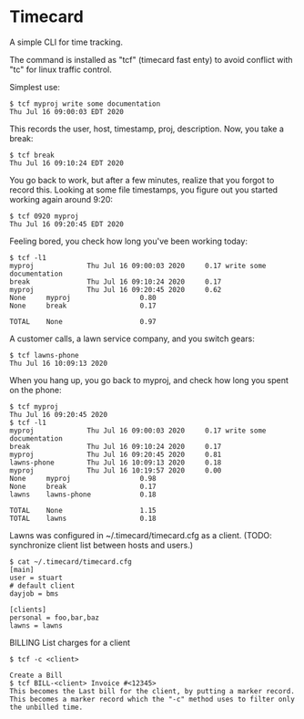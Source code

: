 # Timecard

A simple CLI for time tracking.

The command is installed as "tcf" (timecard fast enty) to avoid conflict with
"tc" for linux traffic control.

Simplest use:

    $ tcf myproj write some documentation
    Thu Jul 16 09:00:03 EDT 2020

This records the user, host, timestamp, proj, description.  Now, you take a break:

    $ tcf break 
    Thu Jul 16 09:10:24 EDT 2020

You go back to work, but after a few minutes, realize that you forgot to record this.  Looking
at some file timestamps, you figure out you started working again around 9:20:

    $ tcf 0920 myproj
    Thu Jul 16 09:20:45 EDT 2020

Feeling bored, you check how long you've been working today:

    $ tcf -l1
    myproj             Thu Jul 16 09:00:03 2020     0.17 write some documentation
    break              Thu Jul 16 09:10:24 2020     0.17 
    myproj             Thu Jul 16 09:20:45 2020     0.62 
    None     myproj                 0.80
    None     break                  0.17

    TOTAL    None                   0.97

A customer calls, a lawn service company, and you switch gears:

    $ tcf lawns-phone
    Thu Jul 16 10:09:13 2020

When you hang up, you go back to myproj, and check how long you spent on the phone:

    $ tcf myproj
    Thu Jul 16 09:20:45 2020
    $ tcf -l1
    myproj             Thu Jul 16 09:00:03 2020     0.17 write some documentation
    break              Thu Jul 16 09:10:24 2020     0.17
    myproj             Thu Jul 16 09:20:45 2020     0.81
    lawns-phone        Thu Jul 16 10:09:13 2020     0.18
    myproj             Thu Jul 16 10:19:57 2020     0.00
    None     myproj                 0.98
    None     break                  0.17
    lawns    lawns-phone            0.18

    TOTAL    None                   1.15
    TOTAL    lawns                  0.18

Lawns was configured in ~/.timecard/timecard.cfg as a client.  (TODO: synchronize client list
between hosts and users.)

    $ cat ~/.timecard/timecard.cfg
    [main]
    user = stuart
    # default client
    dayjob = bms

    [clients]
    personal = foo,bar,baz
    lawns = lawns

BILLING
    List charges for a client

    $ tcf -c <client>

    Create a Bill
    $ tcf BILL-<client> Invoice #<12345>
    This becomes the Last bill for the client, by putting a marker record.
    This becomes a marker record which the "-c" method uses to filter only
    the unbilled time.

